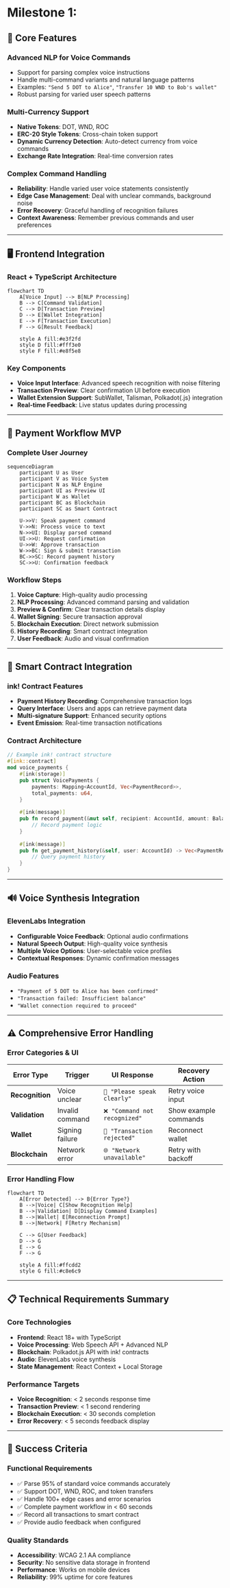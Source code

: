 # Milestone 1:

## 🎯 Core Features

### **Advanced NLP for Voice Commands**
- Support for parsing complex voice instructions
- Handle multi-command variants and natural language patterns
- Examples: `"Send 5 DOT to Alice"`, `"Transfer 10 WND to Bob's wallet"`
- Robust parsing for varied user speech patterns

### **Multi-Currency Support**
- **Native Tokens**: DOT, WND, ROC
- **ERC-20 Style Tokens**: Cross-chain token support
- **Dynamic Currency Detection**: Auto-detect currency from voice commands
- **Exchange Rate Integration**: Real-time conversion rates

### **Complex Command Handling**
- **Reliability**: Handle varied user voice statements consistently
- **Edge Case Management**: Deal with unclear commands, background noise
- **Error Recovery**: Graceful handling of recognition failures
- **Context Awareness**: Remember previous commands and user preferences

---

## 🖥️ Frontend Integration

### **React + TypeScript Architecture**
```mermaid
flowchart TD
    A[Voice Input] --> B[NLP Processing]
    B --> C[Command Validation]
    C --> D[Transaction Preview]
    D --> E[Wallet Integration]
    E --> F[Transaction Execution]
    F --> G[Result Feedback]
    
    style A fill:#e3f2fd
    style D fill:#fff3e0
    style F fill:#e8f5e8
```

### **Key Components**
- **Voice Input Interface**: Advanced speech recognition with noise filtering
- **Transaction Preview**: Clear confirmation UI before execution
- **Wallet Extension Support**: SubWallet, Talisman, Polkadot{.js} integration
- **Real-time Feedback**: Live status updates during processing

---

## 💸 Payment Workflow MVP

### **Complete User Journey**
```mermaid
sequenceDiagram
    participant U as User
    participant V as Voice System
    participant N as NLP Engine
    participant UI as Preview UI
    participant W as Wallet
    participant BC as Blockchain
    participant SC as Smart Contract
    
    U->>V: Speak payment command
    V->>N: Process voice to text
    N->>UI: Display parsed command
    UI->>U: Request confirmation
    U->>W: Approve transaction
    W->>BC: Sign & submit transaction
    BC->>SC: Record payment history
    SC->>U: Confirmation feedback
```

### **Workflow Steps**
1. **Voice Capture**: High-quality audio processing
2. **NLP Processing**: Advanced command parsing and validation
3. **Preview & Confirm**: Clear transaction details display
4. **Wallet Signing**: Secure transaction approval
5. **Blockchain Execution**: Direct network submission
6. **History Recording**: Smart contract integration
7. **User Feedback**: Audio and visual confirmation

---

## 🔗 Smart Contract Integration

### **ink! Contract Features**
- **Payment History Recording**: Comprehensive transaction logs
- **Query Interface**: Users and apps can retrieve payment data
- **Multi-signature Support**: Enhanced security options
- **Event Emission**: Real-time transaction notifications

### **Contract Architecture**
```rust
// Example ink! contract structure
#[ink::contract]
mod voice_payments {
    #[ink(storage)]
    pub struct VoicePayments {
        payments: Mapping<AccountId, Vec<PaymentRecord>>,
        total_payments: u64,
    }
    
    #[ink(message)]
    pub fn record_payment(&mut self, recipient: AccountId, amount: Balance) {
        // Record payment logic
    }
    
    #[ink(message)]
    pub fn get_payment_history(&self, user: AccountId) -> Vec<PaymentRecord> {
        // Query payment history
    }
}
```

---

## 🔊 Voice Synthesis Integration

### **ElevenLabs Integration**
- **Configurable Voice Feedback**: Optional audio confirmations
- **Natural Speech Output**: High-quality voice synthesis
- **Multiple Voice Options**: User-selectable voice profiles
- **Contextual Responses**: Dynamic confirmation messages

### **Audio Features**
- `"Payment of 5 DOT to Alice has been confirmed"`
- `"Transaction failed: Insufficient balance"`
- `"Wallet connection required to proceed"`

---

## ⚠️ Comprehensive Error Handling

### **Error Categories & UI**

| **Error Type** | **Trigger** | **UI Response** | **Recovery Action** |
|----------------|-------------|-----------------|---------------------|
| **Recognition** | Voice unclear | `🎤 "Please speak clearly"` | Retry voice input |
| **Validation** | Invalid command | `❌ "Command not recognized"` | Show example commands |
| **Wallet** | Signing failure | `🔐 "Transaction rejected"` | Reconnect wallet |
| **Blockchain** | Network error | `🌐 "Network unavailable"` | Retry with backoff |

### **Error Handling Flow**
```mermaid
flowchart TD
    A[Error Detected] --> B{Error Type?}
    B -->|Voice| C[Show Recognition Help]
    B -->|Validation| D[Display Command Examples]
    B -->|Wallet| E[Reconnection Prompt]
    B -->|Network| F[Retry Mechanism]
    
    C --> G[User Feedback]
    D --> G
    E --> G
    F --> G
    
    style A fill:#ffcdd2
    style G fill:#c8e6c9
```

---

## 📋 Technical Requirements Summary

### **Core Technologies**
- **Frontend**: React 18+ with TypeScript
- **Voice Processing**: Web Speech API + Advanced NLP
- **Blockchain**: Polkadot.js API with ink! contracts
- **Audio**: ElevenLabs voice synthesis
- **State Management**: React Context + Local Storage

### **Performance Targets**
- **Voice Recognition**: < 2 seconds response time
- **Transaction Preview**: < 1 second rendering
- **Blockchain Execution**: < 30 seconds completion
- **Error Recovery**: < 5 seconds feedback display

---

## 🚀 Success Criteria

### **Functional Requirements**
- ✅ Parse 95% of standard voice commands accurately
- ✅ Support DOT, WND, ROC, and token transfers
- ✅ Handle 100+ edge cases and error scenarios
- ✅ Complete payment workflow in < 60 seconds
- ✅ Record all transactions to smart contract
- ✅ Provide audio feedback when configured

### **Quality Standards**
- **Accessibility**: WCAG 2.1 AA compliance
- **Security**: No sensitive data storage in frontend
- **Performance**: Works on mobile devices
- **Reliability**: 99% uptime for core features
